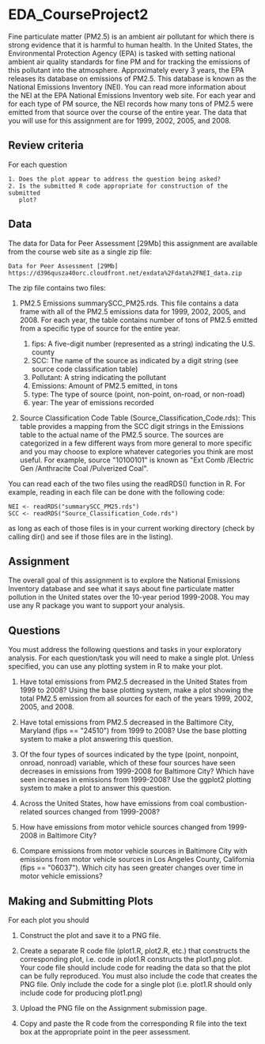 # EDA_CourseProject2
Fine particulate matter (PM2.5) is an ambient air pollutant for which there is 
strong evidence that it is harmful to human health. In the United States, the 
Environmental Protection Agency (EPA) is tasked with setting national ambient 
air quality standards for fine PM and for tracking the emissions of this pollutant 
into the atmosphere. Approximately every 3 years, the EPA releases its database 
on emissions of PM2.5. This database is known as the National Emissions Inventory 
(NEI). You can read more information about the NEI at the EPA National Emissions 
Inventory web site.
For each year and for each type of PM source, the NEI records how many tons of 
PM2.5 were emitted from that source over the course of the entire year. The data
that you will use for this assignment are for 1999, 2002, 2005, and 2008.

## Review criteria
For each question

	1. Does the plot appear to address the question being asked?
	2. Is the submitted R code appropriate for construction of the submitted 
	   plot?
	
## Data

The data for Data for Peer Assessment [29Mb] this assignment are available from 
the course web site as a single zip file:

	Data for Peer Assessment [29Mb]
	https://d396qusza40orc.cloudfront.net/exdata%2Fdata%2FNEI_data.zip

The zip file contains two files:
1.    PM2.5 Emissions summarySCC_PM25.rds. This file contains a data frame with 
      all of the PM2.5 emissions data for 1999, 2002, 2005, and 2008. For each 
      year, the table contains number of tons of PM2.5 emitted from a specific 
      type of source for the entire year. 

      1. fips:       A five-digit number (represented as a string) indicating the 
                     U.S. county
      2. SCC:        The name of the source as indicated by a digit string 
                     (see source code classification table)
      3. Pollutant:  A string indicating the pollutant
      4. Emissions:  Amount of PM2.5 emitted, in tons
      5. type:       The type of source (point, non-point, on-road, or non-road)
      6. year:       The year of emissions recorded

2.    Source Classification Code Table (Source_Classification_Code.rds): This 
      table provides a mapping from the SCC digit strings in the Emissions table
      to the actual name of the PM2.5 source. The sources are categorized in a 
      few different ways from more general to more specific and you may choose to
      explore whatever categories you think are most useful. For example, source
      "10100101" is known as "Ext Comb /Electric Gen /Anthracite Coal /Pulverized 
      Coal".

You can read each of the two files using the readRDS() function in R. For example, 
reading in each file can be done with the following code:

	NEI <- readRDS("summarySCC_PM25.rds")
	SCC <- readRDS("Source_Classification_Code.rds")

as long as each of those files is in your current working directory (check by 
calling dir() and see if those files are in the listing).

## Assignment

The overall goal of this assignment is to explore the National Emissions Inventory 
database and see what it says about fine particulate matter pollution in the 
United states over the 10-year period 1999-2008. You may use any R package you 
want to support your analysis.

## Questions

You must address the following questions and tasks in your exploratory analysis.
For each question/task you will need to make a single plot. Unless specified, 
you can use any plotting system in R to make your plot.

1.	Have total emissions from PM2.5 decreased in the United States from 1999 
      to 2008? Using the base plotting system, make a plot showing the total 
      PM2.5 emission from all sources for each of the years 1999, 2002, 2005, 
      and 2008.

2.	Have total emissions from PM2.5 decreased in the Baltimore City, Maryland 
      (fips == "24510") from 1999 to 2008? Use the base plotting system to make 
      a plot answering this question.

3.	Of the four types of sources indicated by the type (point, nonpoint, onroad,
      nonroad) variable, which of these four sources have seen decreases in 
      emissions from 1999-2008 for Baltimore City? Which have seen increases in 
      emissions from 1999-2008? Use the ggplot2 plotting system to make a plot to 
      answer this question.

4.	Across the United States, how have emissions from coal combustion-related 
      sources changed from 1999-2008?

5.	How have emissions from motor vehicle sources changed from 1999-2008 in 
      Baltimore City?

6.	Compare emissions from motor vehicle sources in Baltimore City with 
      emissions from motor vehicle sources in Los Angeles County, California 
      (fips == "06037"). Which city has seen greater changes over time in motor 
      vehicle emissions?

## Making and Submitting Plots

For each plot you should

1.	Construct the plot and save it to a PNG file.

2.	Create a separate R code file (plot1.R, plot2.R, etc.) that constructs the
      corresponding plot, i.e. code in plot1.R constructs the plot1.png plot. 
      Your code file should include code for reading the data so that the plot 
      can be fully reproduced. You must also include the code that creates the 
      PNG file. Only include the code for a single plot (i.e. plot1.R should 
      only include code for producing plot1.png)

3.    Upload the PNG file on the Assignment submission page.

4.    Copy and paste the R code from the corresponding R file into the text box
      at the appropriate point in the peer assessment.
